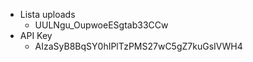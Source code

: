 - Lista uploads
    - UULNgu_OupwoeESgtab33CCw
- API Key
    - AIzaSyB8BqSY0hIPlTzPMS27wC5gZ7kuGsIVWH4
